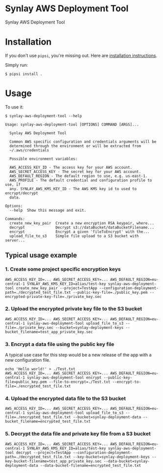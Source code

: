 # Synlay AWS Deployment Tool

Synlay AWS Deployment Tool


# Installation

If you don't use `pipsi`, you're missing out.
Here are [installation instructions](https://github.com/mitsuhiko/pipsi#readme).

Simply run:

    $ pipsi install .


# Usage

To use it:

    $ synlay-aws-deployment-tool --help

	Usage: synlay-aws-deployment-tool [OPTIONS] COMMAND [ARGS]...

	  Synlay AWS Deployment Tool

	  Common AWS specific configuration and credentials arguments will be
	  determined through the environment or will be extracted from
	  ~/.aws/credentials

	  Possible environment variables:

	  AWS_ACCESS_KEY_ID - The access key for your AWS account.
	  AWS_SECRET_ACCESS_KEY - The secret key for your AWS account.
	  AWS_DEFAULT_REGION - The default region to use, e.g. us-east-1.
	  AWS_PROFILE - The default credential and configuration profile to use, if
	  any. SYNLAY_AWS_KMS_KEY_ID - The AWS KMS key id to used to encrypt/decrypt
	  data.

	Options:
	  --help  Show this message and exit.

	Commands:
	  create_new_key_pair  Create a new encryption RSA keypair, where...
	  decrypt              Decrypt s3://dataBucket/dataBucketFilename...
	  encrypt              Encrypt a given 'fileToEncrypt' with the...
	  upload_file_to_s3    Simple file upload to a S3 bucket with server...

## Typical usage example

### 1. Create some project specific encryption keys

	AWS_ACCESS_KEY_ID=... AWS_SECRET_ACCESS_KEY=... AWS_DEFAULT_REGION=eu-central-1 SYNLAY_AWS_KMS_KEY_ID=alias/test-key synlay-aws-deployment-tool create_new_key_pair --project=TestApp --configuration-deployment-path=./decrypted_test_file.txt --public-key-file=./public_key.pem --encrypted-private-key-file=./private_key.sec

### 2. Upload the encrypted private key file to the S3 bucket

	AWS_ACCESS_KEY_ID=... AWS_SECRET_ACCESS_KEY=... AWS_DEFAULT_REGION=eu-central-1 synlay-aws-deployment-tool upload_file_to_s3 --file=./private_key.sec --bucket=synlay-deployment-keys --bucket_filename=test_app_private_key.sec

### 3. Encrypt a data file using the public key file

A typical use case for this step would be a new release of the app with a new configuration file.

	echo 'Hello world!' > ./Test.txt
	AWS_ACCESS_KEY_ID=... AWS_SECRET_ACCESS_KEY=... AWS_DEFAULT_REGION=eu-central-1 synlay-aws-deployment-tool encrypt --public-key-file=public_key.pem --file-to-encrypt=./Test.txt --encrypt-to-file=./encrypted_test_file.txt

### 4. Upload the encrypted data file to the S3 bucket

	AWS_ACCESS_KEY_ID=... AWS_SECRET_ACCESS_KEY=... AWS_DEFAULT_REGION=eu-central-1 synlay-aws-deployment-tool upload_file_to_s3 --file=./encrypted_test_file.txt --bucket=synlay-deployment-data --bucket_filename=encrypted_test_file.txt

### 5. Decrypt the data file and private key file from a S3 bucket

	AWS_ACCESS_KEY_ID=... AWS_SECRET_ACCESS_KEY=... AWS_DEFAULT_REGION=eu-central-1 SYNLAY_AWS_KMS_KEY_ID=alias/test-key synlay-aws-deployment-tool decrypt --project=TestApp --configuration-deployment-path=./decrypted_test_file.txt --key-bucket=synlay-deployment-keys --key-bucket-filename=test_app_private_key.sec --data-bucket=synlay-deployment-data --data-bucket-filename=encrypted_test_file.txt
